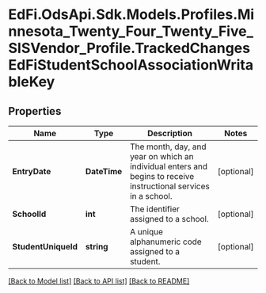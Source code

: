 # EdFi.OdsApi.Sdk.Models.Profiles.Minnesota_Twenty_Four_Twenty_Five_SISVendor_Profile.TrackedChangesEdFiStudentSchoolAssociationWritableKey

## Properties

Name | Type | Description | Notes
------------ | ------------- | ------------- | -------------
**EntryDate** | **DateTime** | The month, day, and year on which an individual enters and begins to receive instructional services in a school. | [optional] 
**SchoolId** | **int** | The identifier assigned to a school. | [optional] 
**StudentUniqueId** | **string** | A unique alphanumeric code assigned to a student. | [optional] 

[[Back to Model list]](../README.md#documentation-for-models) [[Back to API list]](../README.md#documentation-for-api-endpoints) [[Back to README]](../README.md)

